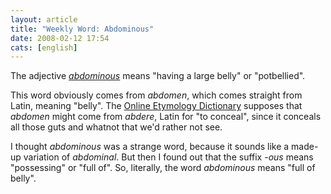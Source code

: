 ```yaml
---
layout: article
title: "Weekly Word: Abdominous"
date: 2008-02-12 17:54
cats: [english]
---
```

The adjective <em><a href="http://dictionary.reference.com/browse/abdominous">abdominous</a></em> means "having a large belly" or "potbellied".

This word obviously comes from <em>abdomen</em>, which comes straight from Latin, meaning "belly". The <a href="http://www.etymonline.com/index.php?term=abdomen">Online Etymology Dictionary</a> supposes that <em>abdomen</em> might come from <em>abdere</em>, Latin for "to conceal", since it conceals all those guts and whatnot that we'd rather not see.

I thought <em>abdominous</em> was a strange word, because it sounds like a made-up variation of <em>abdominal</em>. But then I found out that the suffix <em>-ous</em> means "possessing" or "full of". So, literally, the word <em>abdominous</em> means "full of belly".
